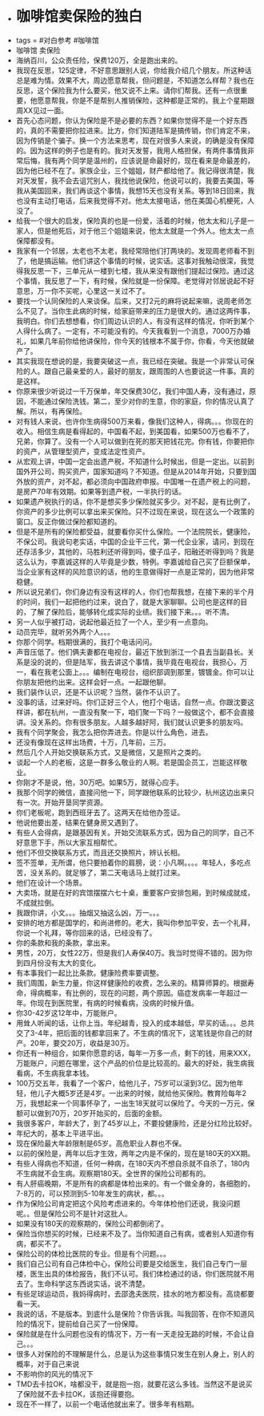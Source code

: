 - # 咖啡馆卖保险的独白
- tags = #对白参考 #咖啡馆
- 咖啡馆 卖保险
- 海纳百川，公众责任险，保费120万，全是跑出来的。
- 我现在反思，125定律，不好意思跟别人说，你给我介绍几个朋友。所这种话总是难为情。效果不大，周边愿意帮我，但问题是，不知道怎么样帮？我也在反思，这个保险我为什么要买，他又说不上来。请你们帮我。还有一点很重要，他愿意帮我，你是不是帮别人推销保险，这种都是正常的。我上个星期跟周XX见过一面。
- 首先心态问题，你认为保险是不是必要的东西？如果你觉得不是一个好东西的，真的不需要把你拉进来。比方，你们知道陆军是搞传销，你们肯定不来，因为传销是个骗子。换一个方法来思考，现在对很多人来说，的确是没有保障的。因为这样的例子也是有的。我对天发誓，我用人格担保，有两件事情我非常后悔，我有两个同学是温州的，应该说是命最好的，现在看来是命最差的，因为他已经不在了。家族企业，三个姐姐，财产都给他了。我记得很清楚，我对天发誓，我不会去诅咒别人，我找他说保险，他说可以的，我要去美国，等我从美国回来，我们再谈这个事情，我想15天也没有关系。等到18日回来，我也没有主动打电话，后来我觉得不对。他太太接电话，他在美国心机梗死，人 没了。
- 给我一个很大的启发，保险真的也是一份爱，活着的时候，他太太和儿子是一家人，但是他死后，对于他三个姐姐来说，他太太就是一个外人。他太太一点保障都没有。
- 我家有一个邻居，太老也不太老，我经常陪他们打两块的。发现周老师看不到了，他是搞运输。他们讲这个事情的时候，说实话。这事对我触动很深，我觉得我反思一下，三单元从一楼到七楼，我从来没有跟他们提起过保险。通过这个事情，我反思了一下，有时候，保险就是一份保障。老觉得对邻居说起不好意思，万一你不买呢，心里这一关过不了。
- 要找一个认同保险的人来谈保。后来，又打2元的麻将说起来嘛，说周老师怎么不见了。当你生此病的时候，给家庭带来的压力是很大的。通过这两件事，我明白。你们去想想看，你们周边认识的人，有没有这样的情况，你听到某个人得什么病了。一定有，不可能没有的。今天我看到一个消息，7000万办婚礼，如果几年前你给他讲保险，你今天的钱根本不属于你，你看，今天他就破产了。
- 其实我现在想说的是，我要突破这一点，我已经在突破。我是一个非常认可保险的人。跟自己最亲爱的人，最好的朋友，跟周围的人也要说这一件事。真的是这样。
- 你原来很少听说过一千万保单，年交保费30亿，我们中国人寿，没有通过，原因，不能通过保险洗钱。第二，至少对你的生意，你的家庭，你的情况认真了解。所以，有再保险。
- 对有钱人来说，也许你生病得500万来看，像我们这种人，得病。。。你现在的收入。相信生病是看得起的，中国看不起，到美国看，如果500万也看不了，兄弟，你算了。没有一个人可以做到在死的那天把钱花完。你有钱，你要把你的资产，从管理型资产，变成法定性资产。
- 从宏观上讲，中国一定会出遗产税，不知道什么时候出，但是一定出。以前到国外开公司，购买资产，国家知道吗？不知道。但是从2014年开始，只要到国外放的资产，对不起，都必须向中国政府申报。中国唯一在遗产税上的问题，是房产70年有效期。如果等到遗产税，一半执行的话。
- 如果遗产税执行的话，你不是想买多少保险就买多少。对不起，是有比例了，你资产的多少比例可以拿出来买保险。只不过现在来说，现在这么一个政策的窗口。反正你做过保险都知道的。
- 但是不是所有的保险都受益，就要看你买什么保险。一个法院院长，健康险，不保公司。我说句老实话，中国的企业干三代，第一代企业家，请问，到现在还存活多少，其他的，马胜利还听得到吗，傻子瓜子，阳融还听得到吗？我是这么认为，李嘉诚这样的人毕竟是少数，特例。李嘉诚给自己买了巨额保单，当企业家有这样的风险意识的话，他的生意做得好一点是正常的，因为他非常稳健。
- 所以说兄弟们，你们身边有没有这样的人，你们也帮我想，在接下来的半个月的时间，我们一起把他约过来，说白了，就是大家聊聊。公司也是这样的目的，了解了保险后，能够转化成实际的业绩。我们接下来。。。听不清。
- 另一人似乎被打动，说起他最近拉了一个人，至少有一点意向。
- 动员完毕，就听另外两个人。。。
- 你那个同学。档期很满的，我打个电话问问。
- 声音压低了。他们俩夫妻都在电视台，最近下放到浙江一个县去当副县长。关系是没的说的，但是陆军，我去讲这个事情，我毕竟在电视台，我担心，万一，看在我老公面上。。。编制在电视台，组织部调到那里，镀镀金。你可以让你朋友把他约出来。这样会好一点。一起跟他聊。
- 我们装作认识，还是不认识呢？当然，装作不认识了。
- 没事的话，过来好吗。你们正好三个人，他打个电话，自然一点。你跟沈要这样讲，都在杭州，一直没有聚一下，咱们聚一下吗？一般做这个，都不会直接讲。没关系的。你有很多朋友。人越多越好阿，我们就认识更多的朋友吗。
- 我有个同学聚会，我怎么把你弄进去。你是以什么角色，进去。
- 还没有像现在这样出场费，十万，几年前，三万。
- 然后几个人开始交换联系方式，又是微信，又是照片之类的。
- 谈起一个人的老板，这是一群多么敬业的人啊。若是国企员工，岂能这样敬业。
- 你刚才不是说，他，30万吧。如果5万，就得心应手。
- 我那个同学的微信，直接问他一下，同学跟他联系的比较少，杭州这边出来只有一次。开始开垦同学资源。
- 你们老板呢，跑到西班牙去了。这两天在给他办签证。
- 他说他要出差，结果在健身房又遇到了。
- 有些人会得病，是跟基因有关。开始交流联系方式，因为自己的同学，自己不好意思下手，所以大家互相帮忙。
- 他们不但交换联系方式，而且还交换照片，辨认长相。
- 签不签单，无所谓，他只要拍着你的肩膀，说：小凡啊。。。。年轻人，多吃点苦，没关系的。就足够了，第二天电话马上就打过来。
- 他们在设计一个场景。
- 大卖场，就是在好的宾馆摆摆六七十桌，重要客户安排包厢，到时候成就成，不成就拉倒。
- 我跟你讲，小文。。。抽烟又抽这么凶，万一。。。
- 安排的地方都是国学的，和尚进修的。老大，我叫你参加平安，去一个礼拜，你说一个礼拜，等你回来的话，已经没有了。
- 你的条款和我的条款，拿出来。
- 男性，20万，女性22万，但是我们人寿保40万。我当时觉得不错的。因为你到四月份没有太大的变化。
- 有本事我们一起比比条款。健康险费率要调整。
- 我们周围，新生力量，你这样健康险的收费，怎么来的。精算师算的。根据寿命，得病概率，有比例的，现在的问题，两个原因。癌症发病率一年超过一年。你现在到医院里，有病的时候看病，没病的时候升值。
- 你30-42岁这12年中，万能账户。
- 用耸人听闻的话，让你上当。年纪越青，投入的成本越低，早买的话。。。总共交了3-4年，把后面的钱都拿回来了。不生病的情况下，这笔钱是你自己的财产。20年，要交20万，收益是30万。
- 你还有一种组合，如果你愿意的话，每年一万多一点，剩下的钱，用来XXX，万能账户，问题在哪里，这个产品的价位是比较高的。最大的好处，我生病我看病，不生病我拿本钱。
- 100万交五年，我看了一个客户，给他儿子，75岁可以滚到3亿。因为他年轻，他儿子大概5岁还是4岁。一出来的时候，就给他买保险。教育险每年2万，我想起来一个同事怀孕了，一出生18天就可以保险了。今天的一万元，保额可以做到70万，20岁开始买的，后面的金额。
- 我很多客户，年龄大了，到了45岁以上，不要投健康险，还是分红险比较好。
- 年纪大的，基本上平进平出。
- 现在保险最大年龄限制是65岁。高危职业人群也不保。
- 以前的保险是，两年以后才生效，两年之内是不保的，现在是180天的XX期。
- 有些人得病也不知道，任何一种病，在180天内不想自杀就不自杀了，180内不生病就不会生病。观察期180天。全世界的保险公司都有的。
- 有人肝癌晚期，不是所有的病都是体检出来的。有一个做全身的，各细胞的，7-8万的，可以预测到5-10年发生的病状，都。。。
- 作为保险公司肯定把这个风险考虑进来的。今年体检他们还说，我没问题呢。。但是保险公司不是针对这批人。
- 如果没有180天的观察期的，保险公司都倒闭了。
- 保险当你想买的时候，已经来不及了。当你知道自己有病，或者别人知道你有病，都买不了。
- 保险公司的体检比医院的专业。但是有个问题。。。
- 我们自己公司有自己体检中心，保险公司要是交给医生，我们自己专门一层楼，医生出具的体检报告，我们不认可。我们体检通过的话，你们医院就不用去了。生命科学这东西说实话，说不清楚。
- 有些足球运动员，我妈得病时，去邵逸夫医院，挂水的地方都没有。高烧都要看一天。
- 我说的话，不是版本。到底什么是保险？你告诉我。叫我回答，在你不知道风险的情况下，提前给自己买了一份保障。
- 保险就是在什么问题也没有的情况下，万一有一天走投无路的时候，不会让自己。。。
- 很多人对保险的不理解是什么，总是认为这些事情只发生在别人身上，别人的概率，对于自己来说
- 不影响你的风光的情况下
- TMD去卡拉OK，啥都没干，就是抱一抱，就要花这么多钱。当然这不是说买了保险就不去卡拉OK，该抱还得要抱。
- 现在不一样了，以前一个电话他就出来了。很多年有档期。
